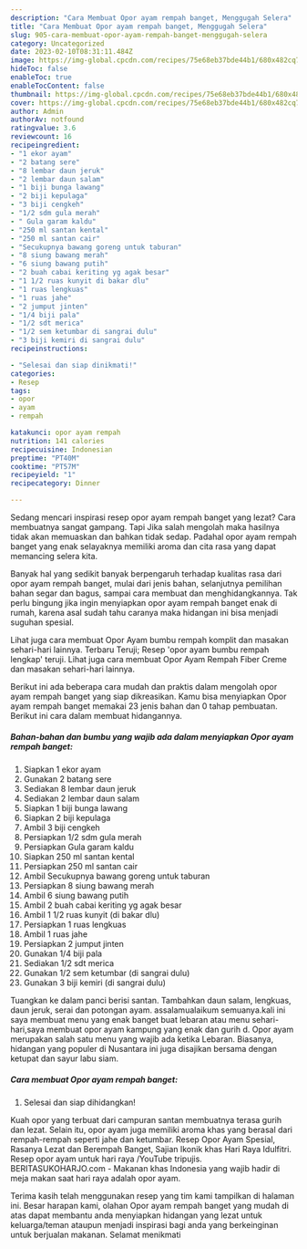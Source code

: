 ```yaml
---
description: "Cara Membuat Opor ayam rempah banget, Menggugah Selera"
title: "Cara Membuat Opor ayam rempah banget, Menggugah Selera"
slug: 905-cara-membuat-opor-ayam-rempah-banget-menggugah-selera
category: Uncategorized
date: 2023-02-10T08:31:11.484Z
image: https://img-global.cpcdn.com/recipes/75e68eb37bde44b1/680x482cq70/opor-ayam-rempah-banget-foto-resep-utama.jpg
hideToc: false
enableToc: true
enableTocContent: false
thumbnail: https://img-global.cpcdn.com/recipes/75e68eb37bde44b1/680x482cq70/opor-ayam-rempah-banget-foto-resep-utama.jpg
cover: https://img-global.cpcdn.com/recipes/75e68eb37bde44b1/680x482cq70/opor-ayam-rempah-banget-foto-resep-utama.jpg
author: Admin
authorAv: notfound
ratingvalue: 3.6
reviewcount: 16
recipeingredient:
- "1 ekor ayam"
- "2 batang sere"
- "8 lembar daun jeruk"
- "2 lembar daun salam"
- "1 biji bunga lawang"
- "2 biji kepulaga"
- "3 biji cengkeh"
- "1/2 sdm gula merah"
- " Gula garam kaldu"
- "250 ml santan kental"
- "250 ml santan cair"
- "Secukupnya bawang goreng untuk taburan"
- "8 siung bawang merah"
- "6 siung bawang putih"
- "2 buah cabai keriting yg agak besar"
- "1 1/2 ruas kunyit di bakar dlu"
- "1 ruas lengkuas"
- "1 ruas jahe"
- "2 jumput jinten"
- "1/4 biji pala"
- "1/2 sdt merica"
- "1/2 sem ketumbar di sangrai dulu"
- "3 biji kemiri di sangrai dulu"
recipeinstructions:

- "Selesai dan siap dinikmati!"
categories:
- Resep
tags:
- opor
- ayam
- rempah

katakunci: opor ayam rempah 
nutrition: 141 calories
recipecuisine: Indonesian
preptime: "PT40M"
cooktime: "PT57M"
recipeyield: "1"
recipecategory: Dinner

---
```



Sedang mencari inspirasi resep opor ayam rempah banget yang lezat? Cara membuatnya sangat gampang. Tapi Jika salah mengolah maka hasilnya tidak akan memuaskan dan bahkan tidak sedap. Padahal opor ayam rempah banget yang enak selayaknya memiliki aroma dan cita rasa yang dapat memancing selera kita.


Banyak hal yang sedikit banyak berpengaruh terhadap kualitas rasa dari opor ayam rempah banget, mulai dari jenis bahan, selanjutnya pemilihan bahan segar dan bagus, sampai cara membuat dan menghidangkannya. Tak perlu bingung jika ingin menyiapkan opor ayam rempah banget enak di rumah, karena asal sudah tahu caranya maka hidangan ini bisa menjadi suguhan spesial.

Lihat juga cara membuat Opor Ayam bumbu rempah komplit dan masakan sehari-hari lainnya. Terbaru Teruji; Resep &#39;opor ayam bumbu rempah lengkap&#39; teruji. Lihat juga cara membuat Opor Ayam Rempah Fiber Creme dan masakan sehari-hari lainnya.


Berikut ini ada beberapa cara mudah dan praktis dalam mengolah opor ayam rempah banget yang siap dikreasikan. Kamu bisa menyiapkan Opor ayam rempah banget memakai 23 jenis bahan dan 0 tahap pembuatan. Berikut ini cara dalam membuat hidangannya.

<!--inarticleads1-->

##### Bahan-bahan dan bumbu yang wajib ada dalam menyiapkan Opor ayam rempah banget:

1. Siapkan 1 ekor ayam
1. Gunakan 2 batang sere
1. Sediakan 8 lembar daun jeruk
1. Sediakan 2 lembar daun salam
1. Siapkan 1 biji bunga lawang
1. Siapkan 2 biji kepulaga
1. Ambil 3 biji cengkeh
1. Persiapkan 1/2 sdm gula merah
1. Persiapkan  Gula garam kaldu
1. Siapkan 250 ml santan kental
1. Persiapkan 250 ml santan cair
1. Ambil Secukupnya bawang goreng untuk taburan
1. Persiapkan 8 siung bawang merah
1. Ambil 6 siung bawang putih
1. Ambil 2 buah cabai keriting yg agak besar
1. Ambil 1 1/2 ruas kunyit (di bakar dlu)
1. Persiapkan 1 ruas lengkuas
1. Ambil 1 ruas jahe
1. Persiapkan 2 jumput jinten
1. Gunakan 1/4 biji pala
1. Sediakan 1/2 sdt merica
1. Gunakan 1/2 sem ketumbar (di sangrai dulu)
1. Gunakan 3 biji kemiri (di sangrai dulu)


Tuangkan ke dalam panci berisi santan. Tambahkan daun salam, lengkuas, daun jeruk, serai dan potongan ayam. assalamualaikum semuanya.kali ini saya membuat menu yang enak banget buat lebaran atau menu sehari-hari,saya membuat opor ayam kampung yang enak dan gurih d. Opor ayam merupakan salah satu menu yang wajib ada ketika Lebaran. Biasanya, hidangan yang populer di Nusantara ini juga disajikan bersama dengan ketupat dan sayur labu siam. 

<!--inarticleads2-->

##### Cara membuat Opor ayam rempah banget:


1. Selesai dan siap dihidangkan!

Kuah opor yang terbuat dari campuran santan membuatnya terasa gurih dan lezat. Selain itu, opor ayam juga memiliki aroma khas yang berasal dari rempah-rempah seperti jahe dan ketumbar. Resep Opor Ayam Spesial, Rasanya Lezat dan Berempah Banget, Sajian Ikonik khas Hari Raya Idulfitri. Resep opor ayam untuk hari raya /YouTube tripujis. BERITASUKOHARJO.com - Makanan khas Indonesia yang wajib hadir di meja makan saat hari raya adalah opor ayam. 

Terima kasih telah menggunakan resep yang tim kami tampilkan di halaman ini. Besar harapan kami, olahan Opor ayam rempah banget yang mudah di atas dapat membantu anda menyiapkan hidangan yang lezat untuk keluarga/teman ataupun menjadi inspirasi bagi anda yang berkeinginan untuk berjualan makanan. Selamat menikmati

